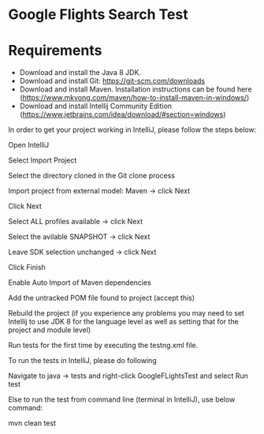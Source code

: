 # Google Flights Search Test

# Requirements

- Download and install the Java 8 JDK.
- Download and install Git: https://git-scm.com/downloads
- Download and install Maven. Installation instructions can be found here (https://www.mkyong.com/maven/how-to-install-maven-in-windows/)
- Download and install Intellij Community Edition (https://www.jetbrains.com/idea/download/#section=windows)


In order to get your project working in IntelliJ, please follow the steps below:

Open IntelliJ

Select Import Project

Select the directory cloned in the Git clone process

Import project from external model: Maven → click Next

Click Next

Select ALL profiles available → click Next

Select the avilable SNAPSHOT → click Next

Leave SDK selection unchanged → click Next

Click Finish

Enable Auto Import of Maven dependencies

Add the untracked POM file found to project (accept this)

Rebuild the project (if you experience any problems you may need to set Intellij to use JDK 8 for the language level as well as setting that for the project and module level)

Run tests for the first time by executing the testng.xml file.

To run the tests in IntelliJ, please do following

Navigate to java -> tests and right-click GoogleFLightsTest and select Run test

Else to run the test from command line (terminal in IntelliJ), use below command:

mvn clean test
